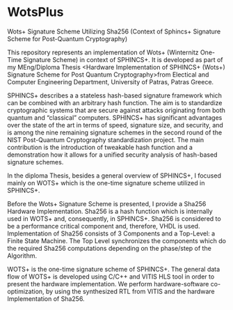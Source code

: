 # WotsPlus
Wots+ Signature Scheme Utilizing Sha256 (Context of Sphincs+ Signature Scheme for Post-Quantum Cryptography)

This repository represents an implementation of Wots+ (Winternitz One-Time Signature Scheme) in context of SPHINCS+. It is developed as part of my MEng/Diploma Thesis <Hardware Implementation of SPHINCS+ (Wots+) Signature Scheme for Post Quantum Cryptography>from Electical and Computer Engineering Department, University of Patras, Patras Greece. 

SPHINCS+ describes a a stateless hash-based signature framework which can be combined with an arbitrary hash function.
The aim is to standardize cryptographic systems that are secure against attacks originating from both quantum and “classical” computers.
SPHINCS+ has significant advantages over the state of the art in terms of speed, signature size, and security, and is among the nine remaining signature schemes in the second round of the NIST Post-Quantum Cryptography standardization project. The main contribution is the introduction of tweakable hash function and a demonstration how it allows for a unified security analysis of hash-based signature schemes.

In the diploma Thesis, besides a general overview of SPHINCS+, I focused mainly on WOTS+ which is the one-time signature scheme utilized in SPHINCS+.

Before the Wots+ Signature Scheme is presented, I provide a Sha256 Hardware Implementation. Sha256 is a hash function which is internally used in WOTS+ and, consequently, in SPHINCS+. Sha256 is considered to be a performance critical component and, therefore, VHDL is used. Implementation of Sha256 consists of 3 Components and a Top-Level: a Finite State Machine. The Top Level synchronizes the components which do the required Sha256 computations depending on the phase/step of the Algorithm.

  
WOTS+ is the one-time signature scheme of SPHINCS+. The general data flow of WOTS+ is developed using C/C++ and VITIS HLS tool in order to present the hardware implementation. We perform hardware-software co-optimization, by using the synthesized RTL from VITIS and the hardware Implementation of Sha256. 











